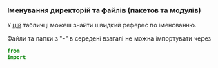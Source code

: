 ### Іменування директорій та файлів (пакетов та модулів)

У [цій](https://github.com/naming-convention/naming-convention-guides/tree/master/python#tldr) 
табличці можеш знайти швидкий реферес по іменованню.

Файли та папки з "-" в середені взагалі не можна імпортувати через
```python
from
import 
```
